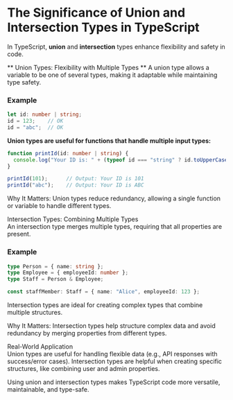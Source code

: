 # The Significance of Union and Intersection Types in TypeScript  
In TypeScript, **union** and **intersection** types enhance flexibility and safety in code.

** Union Types: Flexibility with Multiple Types  **
A union type allows a variable to be one of several types, making it adaptable while maintaining type safety.

### Example

```typescript
let id: number | string;
id = 123;    // OK
id = "abc";  // OK
```

**Union types are useful for functions that handle multiple input types:**

```typescript
function printId(id: number | string) {
  console.log("Your ID is: " + (typeof id === "string" ? id.toUpperCase() : id));
}

printId(101);      // Output: Your ID is 101
printId("abc");    // Output: Your ID is ABC
```

Why It Matters: Union types reduce redundancy, allowing a single function or variable to handle different types.

Intersection Types: Combining Multiple Types  
An intersection type merges multiple types, requiring that all properties are present.

### Example

```typescript
type Person = { name: string };
type Employee = { employeeId: number };
type Staff = Person & Employee;

const staffMember: Staff = { name: "Alice", employeeId: 123 };
```

Intersection types are ideal for creating complex types that combine multiple structures.

Why It Matters: Intersection types help structure complex data and avoid redundancy by merging properties from different types.

Real-World Application  
Union types are useful for handling flexible data (e.g., API responses with success/error cases). Intersection types are helpful when creating specific structures, like combining user and admin properties.

Using union and intersection types makes TypeScript code more versatile, maintainable, and type-safe.
